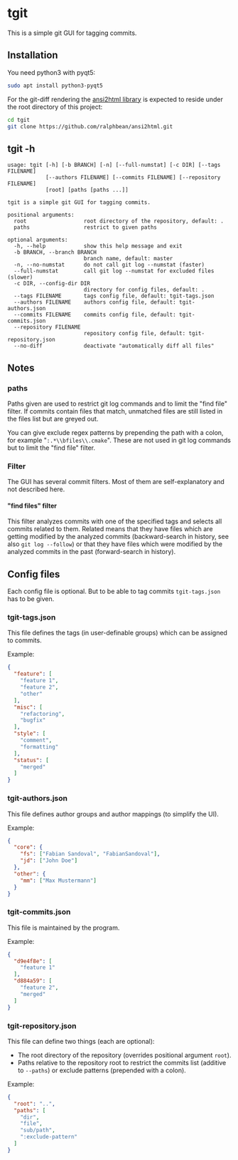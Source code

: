 # tgit

This is a simple git GUI for tagging commits.

## Installation

You need python3 with pyqt5:

```bash
sudo apt install python3-pyqt5
```

For the git-diff rendering the
[ansi2html library](https://github.com/ralphbean/ansi2html) is expected to
reside under the root directory of this project:

```bash
cd tgit
git clone https://github.com/ralphbean/ansi2html.git
```

## tgit -h

```
usage: tgit [-h] [-b BRANCH] [-n] [--full-numstat] [-c DIR] [--tags FILENAME]
            [--authors FILENAME] [--commits FILENAME] [--repository FILENAME]
            [root] [paths [paths ...]]

tgit is a simple git GUI for tagging commits.

positional arguments:
  root                  root directory of the repository, default: .
  paths                 restrict to given paths

optional arguments:
  -h, --help            show this help message and exit
  -b BRANCH, --branch BRANCH
                        branch name, default: master
  -n, --no-numstat      do not call git log --numstat (faster)
  --full-numstat        call git log --numstat for excluded files (slower)
  -c DIR, --config-dir DIR
                        directory for config files, default: .
  --tags FILENAME       tags config file, default: tgit-tags.json
  --authors FILENAME    authors config file, default: tgit-authors.json
  --commits FILENAME    commits config file, default: tgit-commits.json
  --repository FILENAME
                        repository config file, default: tgit-repository.json
  --no-diff             deactivate "automatically diff all files"
```

## Notes

### paths

Paths given are used to restrict git log commands and to limit the "find file"
filter. If commits contain files that match, unmatched files are still listed in
the files list but are greyed out.

You can give exclude regex patterns by prepending the path with a colon, for
example "```:.*\\bfiles\\.cmake```".
These are not used in git log commands but to limit the "find file" filter.

### Filter

The GUI has several commit filters. Most of them are self-explanatory and not
described here.

#### "find files" filter

This filter analyzes commits with one of the specified tags and selects all
commits related to them. Related means that they have files which are getting
modified by the analyzed commits (backward-search in history, see also
```git log --follow```) or that they have files which were modified by the
analyzed commits in the past (forward-search in history).

## Config files

Each config file is optional. But to be able to tag commits `tgit-tags.json`
has to be given.

### tgit-tags.json

This file defines the tags (in user-definable groups) which can be assigned to commits.

Example:
```json
{
  "feature": [
    "feature 1",
    "feature 2",
    "other"
  ],
  "misc": [
    "refactoring",
    "bugfix"
  ],
  "style": [
    "comment",
    "formatting"
  ],
  "status": [
    "merged"
  ]
}
```

### tgit-authors.json

This file defines author groups and author mappings (to simplify the UI).

Example:
```json
{
  "core": {
    "fs": ["Fabian Sandoval", "FabianSandoval"],
    "jd": ["John Doe"]
  },
  "other": {
    "mm": ["Max Mustermann"]
  }
}
```

### tgit-commits.json

This file is maintained by the program.

Example:
```json
{
  "d9e4f8e": [
    "feature 1"
  ],
  "d884a59": [
    "feature 2",
    "merged"
  ]
}
```

### tgit-repository.json

This file can define two things (each are optional):
- The root directory of the repository
  (overrides positional argument `root`).
- Paths relative to the repository root to restrict the commits list
  (additive to `--paths`) or exclude patterns (prepended with a colon).

Example:
```json
{
  "root": "..",
  "paths": [
    "dir",
    "file",
    "sub/path",
    ":exclude-pattern"
  ]
}
```
